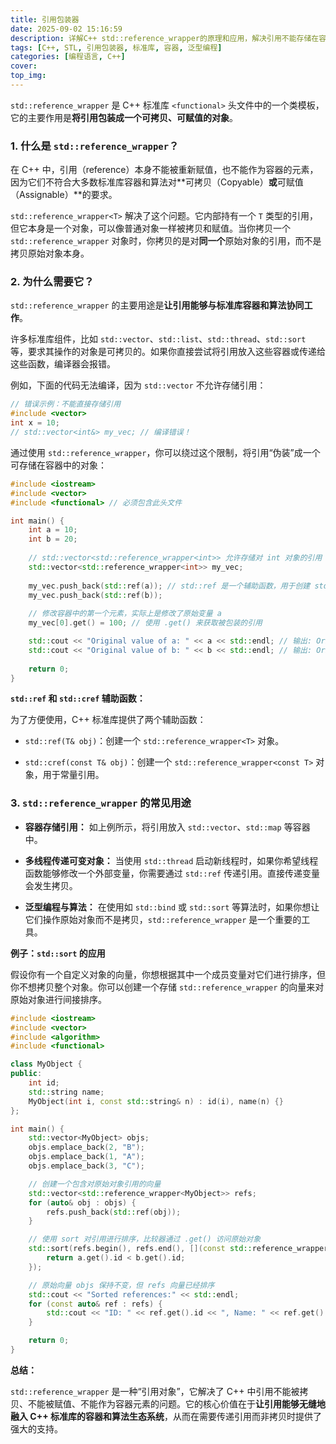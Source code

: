 ```yaml
---
title: 引用包装器
date: 2025-09-02 15:16:59
description: 详解C++ std::reference_wrapper的原理和应用，解决引用不能存储在容器中的问题
tags: [C++, STL, 引用包装器, 标准库, 容器, 泛型编程]
categories: [编程语言, C++]
cover: 
top_img: 
---
```


`std::reference_wrapper` 是 C++ 标准库 `<functional>` 头文件中的一个类模板，它的主要作用是**将引用包装成一个可拷贝、可赋值的对象**。

### 1. 什么是 `std::reference_wrapper`？

在 C++ 中，引用（reference）本身不能被重新赋值，也不能作为容器的元素，因为它们不符合大多数标准库容器和算法对**可拷贝（Copyable）**或**可赋值（Assignable）**的要求。

`std::reference_wrapper<T>` 解决了这个问题。它内部持有一个 `T` 类型的引用，但它本身是一个对象，可以像普通对象一样被拷贝和赋值。当你拷贝一个 `std::reference_wrapper` 对象时，你拷贝的是对**同一个**原始对象的引用，而不是拷贝原始对象本身。

### 2. 为什么需要它？

`std::reference_wrapper` 的主要用途是**让引用能够与标准库容器和算法协同工作**。

许多标准库组件，比如 `std::vector`、`std::list`、`std::thread`、`std::sort` 等，要求其操作的对象是可拷贝的。如果你直接尝试将引用放入这些容器或传递给这些函数，编译器会报错。

例如，下面的代码无法编译，因为 `std::vector` 不允许存储引用：

```c++
// 错误示例：不能直接存储引用
#include <vector>
int x = 10;
// std::vector<int&> my_vec; // 编译错误！
```

通过使用 `std::reference_wrapper`，你可以绕过这个限制，将引用“伪装”成一个可存储在容器中的对象：

```c++
#include <iostream>
#include <vector>
#include <functional> // 必须包含此头文件

int main() {
    int a = 10;
    int b = 20;
    
    // std::vector<std::reference_wrapper<int>> 允许存储对 int 对象的引用
    std::vector<std::reference_wrapper<int>> my_vec;
    
    my_vec.push_back(std::ref(a)); // std::ref 是一个辅助函数，用于创建 std::reference_wrapper
    my_vec.push_back(std::ref(b));
    
    // 修改容器中的第一个元素，实际上是修改了原始变量 a
    my_vec[0].get() = 100; // 使用 .get() 来获取被包装的引用

    std::cout << "Original value of a: " << a << std::endl; // 输出: Original value of a: 100
    std::cout << "Original value of b: " << b << std::endl; // 输出: Original value of b: 20
    
    return 0;
}
```

**`std::ref` 和 `std::cref` 辅助函数：**

为了方便使用，C++ 标准库提供了两个辅助函数：

- `std::ref(T& obj)`：创建一个 `std::reference_wrapper<T>` 对象。
  
- `std::cref(const T& obj)`：创建一个 `std::reference_wrapper<const T>` 对象，用于常量引用。
  

### 3. `std::reference_wrapper` 的常见用途

- **容器存储引用：** 如上例所示，将引用放入 `std::vector`、`std::map` 等容器中。
  
- **多线程传递可变对象：** 当使用 `std::thread` 启动新线程时，如果你希望线程函数能够修改一个外部变量，你需要通过 `std::ref` 传递引用。直接传递变量会发生拷贝。
  
- **泛型编程与算法：** 在使用如 `std::bind` 或 `std::sort` 等算法时，如果你想让它们操作原始对象而不是拷贝，`std::reference_wrapper` 是一个重要的工具。
  

**例子：`std::sort` 的应用**

假设你有一个自定义对象的向量，你想根据其中一个成员变量对它们进行排序，但你不想拷贝整个对象。你可以创建一个存储 `std::reference_wrapper` 的向量来对原始对象进行间接排序。

```c++
#include <iostream>
#include <vector>
#include <algorithm>
#include <functional>

class MyObject {
public:
    int id;
    std::string name;
    MyObject(int i, const std::string& n) : id(i), name(n) {}
};

int main() {
    std::vector<MyObject> objs;
    objs.emplace_back(2, "B");
    objs.emplace_back(1, "A");
    objs.emplace_back(3, "C");

    // 创建一个包含对原始对象引用的向量
    std::vector<std::reference_wrapper<MyObject>> refs;
    for (auto& obj : objs) {
        refs.push_back(std::ref(obj));
    }

    // 使用 sort 对引用进行排序，比较器通过 .get() 访问原始对象
    std::sort(refs.begin(), refs.end(), [](const std::reference_wrapper<MyObject>& a, const std::reference_wrapper<MyObject>& b) {
        return a.get().id < b.get().id;
    });

    // 原始向量 objs 保持不变，但 refs 向量已经排序
    std::cout << "Sorted references:" << std::endl;
    for (const auto& ref : refs) {
        std::cout << "ID: " << ref.get().id << ", Name: " << ref.get().name << std::endl;
    }

    return 0;
}
```

**总结：**

`std::reference_wrapper` 是一种“引用对象”，它解决了 C++ 中引用不能被拷贝、不能被赋值、不能作为容器元素的问题。它的核心价值在于**让引用能够无缝地融入 C++ 标准库的容器和算法生态系统**，从而在需要传递引用而非拷贝时提供了强大的支持。

